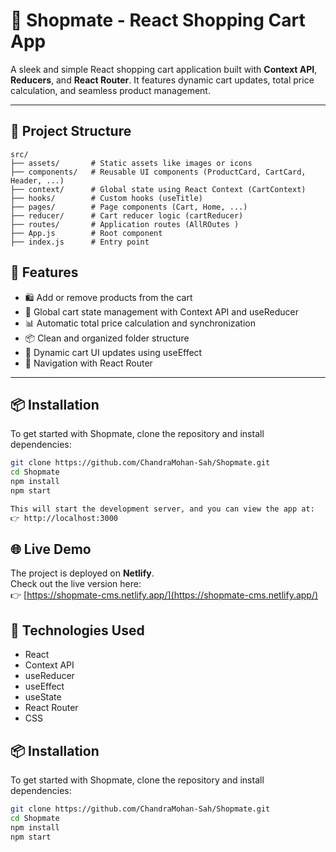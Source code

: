 
# 🛒 Shopmate - React Shopping Cart App

A sleek and simple React shopping cart application built with **Context API**, **Reducers**, and **React Router**. It features dynamic cart updates, total price calculation, and seamless product management.

---

## 📁 Project Structure

```text
src/
├── assets/       # Static assets like images or icons
├── components/   # Reusable UI components (ProductCard, CartCard, Header, ...)
├── context/      # Global state using React Context (CartContext)
├── hooks/        # Custom hooks (useTitle)
├── pages/        # Page components (Cart, Home, ...)
├── reducer/      # Cart reducer logic (cartReducer)
├── routes/       # Application routes (AllROutes )
├── App.js        # Root component
├── index.js      # Entry point
```

## 🚀 Features

- 🛍️ Add or remove products from the cart  
- 🧠 Global cart state management with Context API and useReducer  
- 📊 Automatic total price calculation and synchronization  
- 📦 Clean and organized folder structure  
- 🔁 Dynamic cart UI updates using useEffect  
- 🧭 Navigation with React Router  

---

## 📦 Installation

To get started with Shopmate, clone the repository and install dependencies:

```bash
git clone https://github.com/ChandraMohan-Sah/Shopmate.git
cd Shopmate
npm install
npm start

This will start the development server, and you can view the app at:
👉 http://localhost:3000
```

## 🌐 Live Demo

The project is deployed on **Netlify**.  
Check out the live version here:  
👉 [https://shopmate-cms.netlify.app/](https://shopmate-cms.netlify.app/)



## 🧠 Technologies Used

- React  
- Context API  
- useReducer  
- useEffect  
- useState  
- React Router  
- CSS

## 📦 Installation

To get started with Shopmate, clone the repository and install dependencies:

```bash
git clone https://github.com/ChandraMohan-Sah/Shopmate.git
cd Shopmate
npm install
npm start
```

